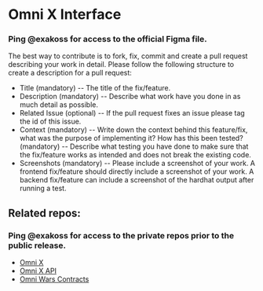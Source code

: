 # Omni X Interface

### Ping @exakoss for access to the official Figma file.

The best way to contribute is to fork, fix, commit and create a pull request describing your work in detail. Please follow the following structure to create a description for a pull request:

- Title (mandatory) -- The title of the fix/feature.
- Description (mandatory) -- Describe what work have you done in as much detail as possible.
- Related Issue (optional) -- If the pull request fixes an issue please tag the id of this issue.
- Context (mandatory) -- Write down the context behind this feature/fix, what was the purpose of implementing it?
  How has this been tested? (mandatory) -- Describe what testing you have done to make sure that the fix/feature works as intended and does not break the existing code.
- Screenshots (mandatory) -- Please include a screenshot of your work. A frontend fix/feature should directly include a screenshot of your work. A backend fix/feature can include a screenshot of the hardhat output after running a test.

## Related repos:

### Ping @exakoss for access to the private repos prior to the public release.

- [Omni X](https://github.com/Omniverse-DAO/omni-x)
- [Omni X API](https://github.com/Omniverse-DAO/omni-x-api)
- [Omni Wars Contracts](https://github.com/Omniverse-DAO/ows-contracts)
